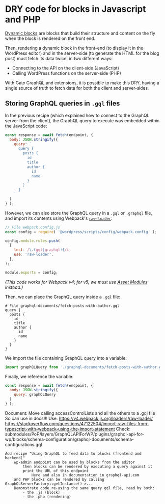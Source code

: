 # DRY code for blocks in Javascript and PHP

[Dynamic blocks](https://developer.wordpress.org/block-editor/how-to-guides/block-tutorial/creating-dynamic-blocks/) are blocks that build their structure and content on the fly when the block is rendered on the front end.

Then, rendering a dynamic block in the front-end (to display it in the WordPress editor) and in the server-side (to generate the HTML for the blog post) must fetch its data twice, in two different ways:

- Connecting to the API on the client-side (JavaScript)
- Calling WordPress functions on the server-side (PHP)

With Gato GraphQL and extensions, it is possible to make this DRY, having a single source of truth to fetch data for both the client and server-sides.

## Storing GraphQL queries in `.gql` files

In the previous recipe (which explained how to connect to the GraphQL server from the client), the GraphQL query to execute was embedded within the JavaScript code:

```js
const response = await fetch(endpoint, {
  body: JSON.stringify({
    query: `
      query {
        posts {
          id
          title
          author {
            id
            name
          }
        }
      }
    `
  )
} );
```

However, we can also store the GraphQL query in a `.gql` or `.graphql` file, and import its contents using Webpack's [`raw-loader`](https://v4.webpack.js.org/loaders/raw-loader/):

```js
// File webpack.config.js
const config = require( '@wordpress/scripts/config/webpack.config' );

config.module.rules.push(
  {
    test: /\.(gql|graphql)$/i,
    use: 'raw-loader',
  },
);

module.exports = config;
```

_(This code works for Webpack v4; for v5, we must use [Asset Modules](https://webpack.js.org/guides/asset-modules/) instead.)_

Then, we can place the GraphQL query inside a `.gql` file:

```gql
# File graphql-documents/fetch-posts-with-author.gql
query {
  posts {
    id
    title
    author {
      id
      name
    }
  }
}
```

We import the file containing GraphQL query into a variable:

```js
import graphQLQuery from './graphql-documents/fetch-posts-with-author.gql';
```

Finally, we reference the variable:

```js
const response = await fetch(endpoint, {
  body: JSON.stringify({
    query: graphQLQuery
  )
} );
```



  Document:
		Move calling accessControlLists and all the others to a .gql file
			So can use in docs!!!
		Use:
			https://v4.webpack.js.org/loaders/raw-loader/
			https://stackoverflow.com/questions/47122504/import-raw-files-from-typescript-with-webpack-using-the-import-statement
		Check:
			submodules/PoP/layers/GraphQLAPIForWP/plugins/graphql-api-for-wp/blocks/schema-configuration/graphql-documents/schema-configurations.gql




	Add recipe "Using GraphQL to feed data to blocks (frontend and backend)"
		wp-admin endpoint can be used by blocks from the editor
			then blocks can be rendered by executing a query against it
			print the URL of this endpoint
				Here and also in documentation in graphql-api.com
		and PHP blocks can be rendered by calling GraphQLServerFactory::getInstance()->...
		Demonstrate code re-using the same query.gql file, read by both:
			- the .js (block)
			- the .php (rendering)
